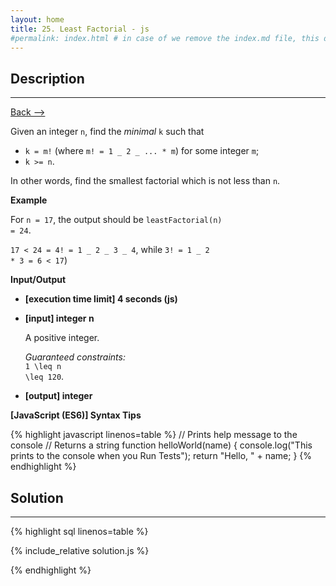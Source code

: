 ```yaml
---
layout: home
title: 25. Least Factorial - js
#permalink: index.html # in case of we remove the index.md file, this doc will be the index page
---
```


<div class="row">
<div class="columnStmt" markdown="1">

## Description

---

[Back --> ](../README.md)

Given an integer <code>n</code>, find the _minimal_ <code>k</code> such that

- <code>k = m!</code> (where <code>m! = 1 _ 2 _ ... \* m</code>) for some integer <code>m</code>;
- <code>k >= n</code>.

In other words, find the smallest factorial which is not less than <code>n</code>.

**Example**

For <code>n = 17</code>, the output should be
<code>leastFactorial(n) = 24</code>.

<code>17 < 24 = 4! = 1 _ 2 _ 3 _ 4</code>, while <code>3! = 1 _ 2 \* 3 = 6 < 17</code>)

**Input/Output**

- **[execution time limit] 4 seconds (js)**

- **[input] integer n**

  A positive integer.

  _Guaranteed constraints:_<br>
  <code type='math/tex'>1 \leq n \leq 120</code>.

- **[output] integer**

**[JavaScript (ES6)] Syntax Tips**

{% highlight javascript linenos=table %}
// Prints help message to the console
// Returns a string
function helloWorld(name) {
console.log("This prints to the console when you Run Tests");
return "Hello, " + name;
}
{% endhighlight %}

</div>
<div class="columnSol" markdown="1">

## Solution

---

{% highlight sql linenos=table %}

{% include_relative solution.js %}

{% endhighlight %}

</div>
</div>
